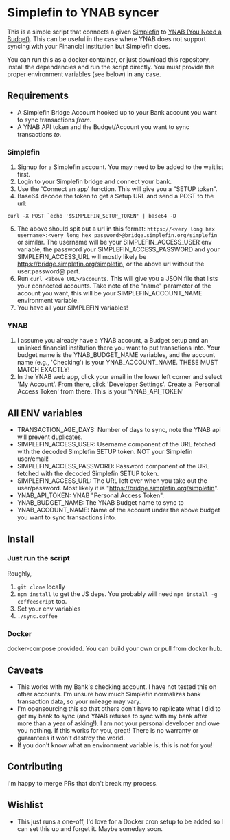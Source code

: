 # Simplefin to YNAB syncer

This is a simple script that connects a given [Simplefin](https://www.simplefin.org) to [YNAB (You Need a Budget)](https://www.youneedabudget.com).  This can be useful in the case where YNAB does not support syncing with your Financial institution but Simplefin does.  

You can run this as a docker container, or just download this repository, install the dependencies and run the script directly.  You must provide the proper environment variables (see below) in any case.  

## Requirements

* A Simplefin Bridge Account hooked up to your Bank account you want to sync transactions _from_.
* A YNAB API token and the Budget/Account you want to sync transactions _to_.

### Simplefin

1. Signup for a Simplefin account.  You may need to be added to the waitlist first.
2. Login to your Simplefin bridge and connect your bank.
3. Use the 'Connect an app' function.  This will give you a "SETUP token".  
4. Base64 decode the token to get a Setup URL and send a POST to the url:
```
curl -X POST `echo '$SIMPLEFIN_SETUP_TOKEN' | base64 -D
```
5. The above should spit out a url in this format: `https://<very long hex username>:<very long hex password>@bridge.simplefin.org/simplefin` or similar.  The username will be your SIMPLEFIN_ACCESS_USER env variable, the password your SIMPLEFIN_ACCESS_PASSWORD and your SIMPLEFIN_ACCESS_URL will mostly likely be https://bridge.simplefin.org/simplefin, or the above url without the user:password@ part.   
6. Run `curl <above URL>/accounts`.  This will give you a JSON file that lists your connected accounts.   Take note of the "name" parameter of the account you want, this will be your SIMPLEFIN_ACCOUNT_NAME environment variable.  
7. You have all your SIMPLEFIN variables!

### YNAB

1. I assume you already have a YNAB account, a Budget setup and an unlinked financial institution there you want to put transctions into.  Your budget name is the YNAB_BUDGET_NAME variables, and the account name (e.g., 'Checking') is your YNAB_ACCOUNT_NAME.  THESE MUST MATCH EXACTLY!
2. In the YNAB web app, click your email in the lower left corner and select 'My Account'.  From there, click 'Developer Settings'.  Create a 'Personal Access Token' from there.  This is your 'YNAB_API_TOKEN'

## All ENV variables

* TRANSACTION_AGE_DAYS: Number of days to sync, note the YNAB api will prevent duplicates.
* SIMPLEFIN_ACCESS_USER: Username component of the URL fetched with the decoded Simplefin SETUP token. NOT your Simplefin user/email!
* SIMPLEFIN_ACCESS_PASSWORD: Password component of the URL fetched with the decoded Simplefin SETUP token.
* SIMPLEFIN_ACCESS_URL: The URL left over when you take out the user/password.  Most likely it is "https://bridge.simplefin.org/simplefin".
* YNAB_API_TOKEN: YNAB "Personal Access Token".
* YNAB_BUDGET_NAME: The YNAB Budget name to sync to
* YNAB_ACCOUNT_NAME: Name of the account under the above budget you want to sync transactions into.

## Install

### Just run the script

Roughly,
1. `git clone` locally
2. `npm install` to get the JS deps.  You probably will need `npm install -g coffeescript` too.
3. Set your env variables
4. `./sync.coffee`

### Docker

docker-compose provided.  You can build your own or pull from docker hub.  

## Caveats

* This works with my Bank's checking account.  I have not tested this on other accounts. I'm unsure how much Simplefin normalizes bank transaction data, so your mileage may vary.  
* I'm opensourcing this so that others don't have to replicate what I did to get my bank to sync (and YNAB refuses to sync with my bank after more than a year of asking!).  I am not your personal developer and owe you nothing.  If this works for you, great!  There is no warranty or guarantees it won't destroy the world.  
* If you don't know what an environment variable is, this is not for you!

## Contributing

I'm happy to merge PRs that don't break my process.

## Wishlist

* This just runs a one-off, I'd love for a Docker cron setup to be added so I can set this up and forget it.  Maybe someday soon.
